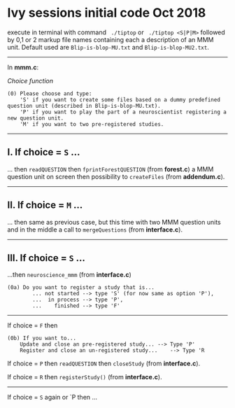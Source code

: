 # Ivy sessions initial code Oct 2018

execute in terminal with command ` ./tiptop`  or ` ./tiptop <S|P|M>` followed by 0,1 or 2 markup file names containing each a description of an MMM unit. Default used are `Blip-is-blop-MU.txt` and `Blip-is-blop-MU2.txt`.

---

In **mmm.c**:

*Choice function*

```
(0) Please choose and type:
    'S' if you want to create some files based on a dummy predefined question unit (described in Blip-is-blop-MU.txt).
    'P' if you want to play the part of a neuroscientist registering a new question unit.
    'M' if you want to two pre-registered studies.
```

---

## I. If choice = `S` ...
... then `readQUESTION` then `fprintForestQUESTION` (from **forest.c**) a MMM question unit on screen then possibility to `createFiles` (from **addendum.c**).

----

## II. If choice = `M` ...
... then same as previous case, but this time with two MMM question units and in the middle a call to `mergeQuestions` (from **interface.c**).

----

## III. If choice = `S` ...
...then `neuroscience_mmm` (from **interface.c**)

```
(0a) Do you want to register a study that is...
	    ... not started --> type 'S' (for now same as option 'P'),
	    ...  in process --> type 'P',
	    ...    finished --> type 'F'
```
---

If choice = `F` then 
```
(0b) If you want to...
	Update and close an pre-registered study...	--> Type 'P'
	Register and close an un-registered study...	--> Type 'R
```

If choice = `P` then `readQUESTION` then `closeStudy` (from **interface.c**).

If choice = `R` then `registerStudy()` (from **interface.c**).

---

If choice = `S` again or `P then ...

